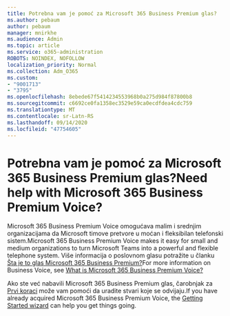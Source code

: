```yaml
---
title: Potrebna vam je pomoć za Microsoft 365 Business Premium glas?
ms.author: pebaum
author: pebaum
manager: mnirkhe
ms.audience: Admin
ms.topic: article
ms.service: o365-administration
ROBOTS: NOINDEX, NOFOLLOW
localization_priority: Normal
ms.collection: Adm_O365
ms.custom:
- "9001713"
- "3795"
ms.openlocfilehash: 8ebede67f5414234553968b0a275d984f87800b8
ms.sourcegitcommit: c6692ce0fa1358ec3529e59ca0ecdfdea4cdc759
ms.translationtype: MT
ms.contentlocale: sr-Latn-RS
ms.lasthandoff: 09/14/2020
ms.locfileid: "47754605"
---
```

# <a name="need-help-with-microsoft-365-business-premium-voice"></a><span data-ttu-id="0a516-102">Potrebna vam je pomoć za Microsoft 365 Business Premium glas?</span><span class="sxs-lookup"><span data-stu-id="0a516-102">Need help with Microsoft 365 Business Premium Voice?</span></span>

<span data-ttu-id="0a516-103">Microsoft 365 Business Premium Voice omogućava malim i srednjim organizacijama da Microsoft timove pretvore u moćan i fleksibilan telefonski sistem.</span><span class="sxs-lookup"><span data-stu-id="0a516-103">Microsoft 365 Business Premium Voice makes it easy for small and medium organizations to turn Microsoft Teams into a powerful and flexible telephone system.</span></span> <span data-ttu-id="0a516-104">Više informacija o poslovnom glasu potražite u članku [Šta je to glas Microsoft 365 Business Premium?](https://docs.microsoft.com/microsoftteams/business-voice/whats-business-voice)</span><span class="sxs-lookup"><span data-stu-id="0a516-104">For more information on Business Voice, see [What is Microsoft 365 Business Premium Voice?](https://docs.microsoft.com/microsoftteams/business-voice/whats-business-voice)</span></span>

<span data-ttu-id="0a516-105">Ako ste već nabavili Microsoft 365 Business Premium glas, čarobnjak za [Prvi koraci](https://docs.microsoft.com/microsoftteams/business-voice/use-getting-started-wizard) može vam pomoći da uradite stvari koje se odvijaju.</span><span class="sxs-lookup"><span data-stu-id="0a516-105">If you have already acquired Microsoft 365 Business Premium Voice, the [Getting Started wizard](https://docs.microsoft.com/microsoftteams/business-voice/use-getting-started-wizard) can help you get things going.</span></span> 
